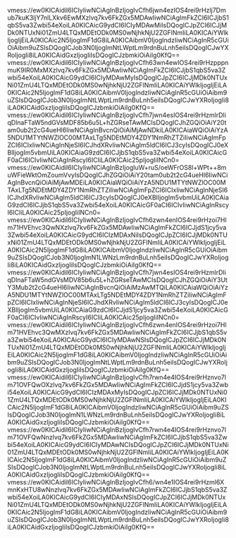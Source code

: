 vmess://ew0KICAidiI6ICIyIiwNCiAgInBzIjogIvCfh6jwn4ezIOS4rei9rHzlj7Dmub7kuK3ljY7nlLXkv6EwMXzlvq7kv6FkZGx5MDAwIiwNCiAgImFkZCI6ICJjbS1qbS5va3Zwbi54eXoiLA0KICAicG9ydCI6ICIyMDAwMiIsDQogICJpZCI6ICJjMDk0NTUxNi01ZmU4LTQxMDEtODk0MS0wNjhkNjU2ZGFlNmIiLA0KICAiYWlkIjogIjEiLA0KICAic2N5IjogImF1dG8iLA0KICAibmV0IjogIndzIiwNCiAgInR5cGUiOiAibm9uZSIsDQogICJob3N0IjogImNtLWptLm9rdnBuLnh5eiIsDQogICJwYXRoIjogIi8iLA0KICAidGxzIjogIiIsDQogICJzbmkiOiAiIg0KfQ==
vmess://ew0KICAidiI6ICIyIiwNCiAgInBzIjogIvCfh63wn4ewIOS4rei9rHzpppnmuK9IR0MxMXzlvq7kv6FkZGx5MDAwIiwNCiAgImFkZCI6ICJjbS1qbS5va3Zwbi54eXoiLA0KICAicG9ydCI6ICIyMDAwMyIsDQogICJpZCI6ICJjMDk0NTUxNi01ZmU4LTQxMDEtODk0MS0wNjhkNjU2ZGFlNmIiLA0KICAiYWlkIjogIjEiLA0KICAic2N5IjogImF1dG8iLA0KICAibmV0IjogIndzIiwNCiAgInR5cGUiOiAibm9uZSIsDQogICJob3N0IjogImNtLWptLm9rdnBuLnh5eiIsDQogICJwYXRoIjogIi8iLA0KICAidGxzIjogIiIsDQogICJzbmkiOiAiIg0KfQ==
vmess://ew0KICAidiI6ICIyIiwNCiAgInBzIjogIvCfh7jwn4esIOS4rei9rHzmlrDliqDlnaFTaW5ndGVsMDF85b6u5L+hZGRseTAwMCIsDQogICJhZGQiOiAiY20tam0ub2t2cG4ueHl6IiwNCiAgInBvcnQiOiAiMjAwNDkiLA0KICAiaWQiOiAiYzA5NDU1MTYtNWZlOC00MTAxLTg5NDEtMDY4ZDY1NmRhZTZiIiwNCiAgImFpZCI6ICIxIiwNCiAgInNjeSI6ICJhdXRvIiwNCiAgIm5ldCI6ICJ3cyIsDQogICJ0eXBlIjogIm5vbmUiLA0KICAiaG9zdCI6ICJjbS1qbS5va3Zwbi54eXoiLA0KICAicGF0aCI6ICIvIiwNCiAgInRscyI6ICIiLA0KICAic25pIjogIiINCn0=
vmess://ew0KICAidiI6ICIyIiwNCiAgInBzIjogIuW+ruS/oeWFrOS8l+WPt++8muWFieWktOmZoumVvyIsDQogICJhZGQiOiAiY20tam0ub2t2cG4ueHl6IiwNCiAgInBvcnQiOiAiMjAwMDEiLA0KICAiaWQiOiAiYzA5NDU1MTYtNWZlOC00MTAxLTg5NDEtMDY4ZDY1NmRhZTZiIiwNCiAgImFpZCI6ICIxIiwNCiAgInNjeSI6ICJhdXRvIiwNCiAgIm5ldCI6ICJ3cyIsDQogICJ0eXBlIjogIm5vbmUiLA0KICAiaG9zdCI6ICJjbS1qbS5va3Zwbi54eXoiLA0KICAicGF0aCI6ICIvIiwNCiAgInRscyI6ICIiLA0KICAic25pIjogIiINCn0=
vmess://ew0KICAidiI6ICIyIiwNCiAgInBzIjogIvCfh6zwn4enIOS4rei9rHzoi7Hlm71HVEhvc3QwNXzlvq7kv6FkZGx5MDAwIiwNCiAgImFkZCI6ICJjdS1jcy5va3Zwbi54eXoiLA0KICAicG9ydCI6ICIzMDAxNiIsDQogICJpZCI6ICJjMDk0NTUxNi01ZmU4LTQxMDEtODk0MS0wNjhkNjU2ZGFlNmIiLA0KICAiYWlkIjogIjEiLA0KICAic2N5IjogImF1dG8iLA0KICAibmV0IjogIndzIiwNCiAgInR5cGUiOiAibm9uZSIsDQogICJob3N0IjogImN1LWNzLm9rdnBuLnh5eiIsDQogICJwYXRoIjogIi8iLA0KICAidGxzIjogIiIsDQogICJzbmkiOiAiIg0KfQ==
vmess://ew0KICAidiI6ICIyIiwNCiAgInBzIjogIvCfh7jwn4esIOS4rei9rHzmlrDliqDlnaFTaW5ndGVsMDV85b6u5L+hZGRseTAwMCIsDQogICJhZGQiOiAiY3UtY3Mub2t2cG4ueHl6IiwNCiAgInBvcnQiOiAiMzAwMTQiLA0KICAiaWQiOiAiYzA5NDU1MTYtNWZlOC00MTAxLTg5NDEtMDY4ZDY1NmRhZTZiIiwNCiAgImFpZCI6ICIxIiwNCiAgInNjeSI6ICJhdXRvIiwNCiAgIm5ldCI6ICJ3cyIsDQogICJ0eXBlIjogIm5vbmUiLA0KICAiaG9zdCI6ICJjdS1jcy5va3Zwbi54eXoiLA0KICAicGF0aCI6ICIvIiwNCiAgInRscyI6ICIiLA0KICAic25pIjogIiINCn0=
vmess://ew0KICAidiI6ICIyIiwNCiAgInBzIjogIvCfh6zwn4enIOS4rei9rHzoi7Hlm71HVEhvc3QwMXzlvq7kv6FkZGx5MDAwIiwNCiAgImFkZCI6ICJjbS1qbS5va3Zwbi54eXoiLA0KICAicG9ydCI6ICIyMDAwNSIsDQogICJpZCI6ICJjMDk0NTUxNi01ZmU4LTQxMDEtODk0MS0wNjhkNjU2ZGFlNmIiLA0KICAiYWlkIjogIjEiLA0KICAic2N5IjogImF1dG8iLA0KICAibmV0IjogIndzIiwNCiAgInR5cGUiOiAibm9uZSIsDQogICJob3N0IjogImNtLWptLm9rdnBuLnh5eiIsDQogICJwYXRoIjogIi8iLA0KICAidGxzIjogIiIsDQogICJzbmkiOiAiIg0KfQ==
vmess://ew0KICAidiI6ICIyIiwNCiAgInBzIjogIvCfh7rwn4e4IOS4rei9rHznvo7lm71OVFQwOXzlvq7kv6FkZGx5MDAwIiwNCiAgImFkZCI6ICJjdS1jcy5va3Zwbi54eXoiLA0KICAicG9ydCI6ICIzMDAxMyIsDQogICJpZCI6ICJjMDk0NTUxNi01ZmU4LTQxMDEtODk0MS0wNjhkNjU2ZGFlNmIiLA0KICAiYWlkIjogIjEiLA0KICAic2N5IjogImF1dG8iLA0KICAibmV0IjogIndzIiwNCiAgInR5cGUiOiAibm9uZSIsDQogICJob3N0IjogImN1LWNzLm9rdnBuLnh5eiIsDQogICJwYXRoIjogIi8iLA0KICAidGxzIjogIiIsDQogICJzbmkiOiAiIg0KfQ==
vmess://ew0KICAidiI6ICIyIiwNCiAgInBzIjogIvCfh7rwn4e4IOS4rei9rHznvo7lm71OVFQwNnzlvq7kv6FkZGx5MDAwIiwNCiAgImFkZCI6ICJjbS1qbS5va3Zwbi54eXoiLA0KICAicG9ydCI6ICIyMDAwNCIsDQogICJpZCI6ICJjMDk0NTUxNi01ZmU4LTQxMDEtODk0MS0wNjhkNjU2ZGFlNmIiLA0KICAiYWlkIjogIjEiLA0KICAic2N5IjogImF1dG8iLA0KICAibmV0IjogIndzIiwNCiAgInR5cGUiOiAibm9uZSIsDQogICJob3N0IjogImNtLWptLm9rdnBuLnh5eiIsDQogICJwYXRoIjogIi8iLA0KICAidGxzIjogIiIsDQogICJzbmkiOiAiIg0KfQ==
vmess://ew0KICAidiI6ICIyIiwNCiAgInBzIjogIvCfh6/wn4e1IOS4rei9rHzml6XmnKxHTU8wNnzlvq7kv6FkZGx5MDAwIiwNCiAgImFkZCI6ICJjbS1qbS5va3Zwbi54eXoiLA0KICAicG9ydCI6ICIyMDAxNSIsDQogICJpZCI6ICJjMDk0NTUxNi01ZmU4LTQxMDEtODk0MS0wNjhkNjU2ZGFlNmIiLA0KICAiYWlkIjogIjEiLA0KICAic2N5IjogImF1dG8iLA0KICAibmV0IjogIndzIiwNCiAgInR5cGUiOiAibm9uZSIsDQogICJob3N0IjogImNtLWptLm9rdnBuLnh5eiIsDQogICJwYXRoIjogIi8iLA0KICAidGxzIjogIiIsDQogICJzbmkiOiAiIg0KfQ==
